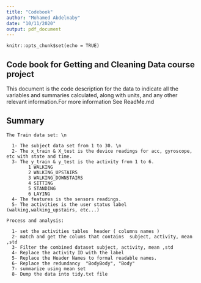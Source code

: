 ```yaml
---
title: "Codebook"
author: "Mohamed Abdelnaby"
date: "10/11/2020"
output: pdf_document
---
```


```{r setup, include=FALSE}
knitr::opts_chunk$set(echo = TRUE)
```

## Code book for Getting and Cleaning Data course project

This document is the code description for the data to indicate all the variables and summaries calculated, along with units, and any other relevant information.For more information See ReadMe.md


## Summary

```
The Train data set: \n
  
  1- The subject data set from 1 to 30. \n
  2- The x_train & X_test is the device readings for acc, gyroscope, etc with state and time.
  3- The y_train & y_test is the activity from 1 to 6.
        1 WALKING
        2 WALKING_UPSTAIRS
        3 WALKING_DOWNSTAIRS
        4 SITTING
        5 STANDING
        6 LAYING
  4- The features is the sensors readings.
  5- The activities is the user status label (walking,walking_upstairs, etc...) 
  
Process and analysis:

  1- set the activities tables  header ( columns names )
  2- match and get the colums that contains  subject, activity, mean ,std
  3- Filter the combined dataset subject, activity, mean ,std
  4- Replace the activity ID with the label
  5- Replace the Header Names to formal readable names.
  6- Replace the redundancy  "BodyBody", "Body"
  7- summarize using mean set
  8- Dump the data into tidy.txt file 
  
```